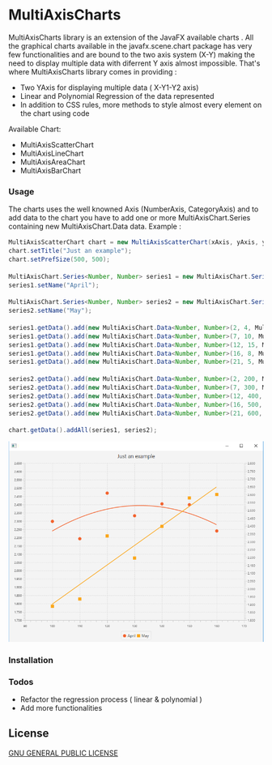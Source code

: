 # MultiAxisCharts

MultiAxisCharts library is an extension of the JavaFX available charts . All the graphical charts available in the javafx.scene.chart package has very few functionalities and are bound to the two axis system (X-Y) making the need to display multiple data with diferrent Y axis almost impossible. That's where MultiAxisCharts library comes in providing :
  - Two YAxis for displaying multiple data ( X-Y1-Y2 axis)
  - Linear and Polynomial Regression of the data represented
  - In addition to CSS rules, more methods to style almost every element on the chart using code

Available Chart:
  - MultiAxisScatterChart
  - MultiAxisLineChart
  - MultiAxisAreaChart 
  - MultiAxisBarChart
  
### Usage

The charts uses the well knowned Axis (NumberAxis, CategoryAxis) and to add data to the chart you have to add one or more MultiAxisChart.Series<?,?> containing new MultiAxisChart.Data<?,?> data. Example :

```java
MultiAxisScatterChart chart = new MultiAxisScatterChart(xAxis, yAxis, y2Axis);
chart.setTitle("Just an example");
chart.setPrefSize(500, 500);

MultiAxisChart.Series<Number, Number> series1 = new MultiAxisChart.Series<Number, Number>();
series1.setName("April");

MultiAxisChart.Series<Number, Number> series2 = new MultiAxisChart.Series<Number, Number>();
series2.setName("May");

series1.getData().add(new MultiAxisChart.Data<Number, Number>(2, 4, MultiAxisChart.Y1_AXIS));
series1.getData().add(new MultiAxisChart.Data<Number, Number>(7, 10, MultiAxisChart.Y1_AXIS));
series1.getData().add(new MultiAxisChart.Data<Number, Number>(12, 15, MultiAxisChart.Y1_AXIS));
series1.getData().add(new MultiAxisChart.Data<Number, Number>(16, 8, MultiAxisChart.Y1_AXIS));
series1.getData().add(new MultiAxisChart.Data<Number, Number>(21, 5, MultiAxisChart.Y1_AXIS));

series2.getData().add(new MultiAxisChart.Data<Number, Number>(2, 200, MultiAxisChart.Y2_AXIS));
series2.getData().add(new MultiAxisChart.Data<Number, Number>(7, 300, MultiAxisChart.Y2_AXIS));
series2.getData().add(new MultiAxisChart.Data<Number, Number>(12, 400, MultiAxisChart.Y2_AXIS));
series2.getData().add(new MultiAxisChart.Data<Number, Number>(16, 500, MultiAxisChart.Y2_AXIS));
series2.getData().add(new MultiAxisChart.Data<Number, Number>(21, 600, MultiAxisChart.Y2_AXIS));

chart.getData().addAll(series1, series2);
```

![MultiAxisScatterChart creation ](./preview/MultiAxisScatterChart.png)








### Installation







### Todos

 - Refactor the regression process ( linear & polynomial )
 - Add more functionalities

License
----

[GNU GENERAL PUBLIC LICENSE](LICENSE)



